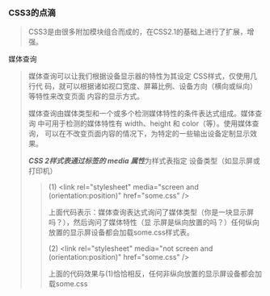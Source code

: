 ### CSS3的点滴

> CSS3是由很多附加模块组合而成的，在CSS2.1的基础上进行了扩展，增强。

媒体查询

> 媒体查询可以让我们根据设备显示器的特性为其设定 CSS样式，仅使用几行代 码，就可以根据诸如视口宽度、屏幕比例、设备方向（横向或纵向）等特性来改变页面 内容的显示方式。
>
> 媒体查询由媒体类型和一个或多个检测媒体特性的条件表达式组成。媒体查询 中可用于检测的媒体特性有 width、height 和 color（等）。使用媒体查询， 可以在不改变页面内容的情况下，为特定的一些输出设备定制显示效果。 
>
> ***CSS 2样式表通过<link>标签的 media 属性***为样式表指定 设备类型（如显示屏或打印机）
>
> > (1) \<link rel="stylesheet" media="screen and (orientation:position)" href="some.css" \/\>
> >
> > 上面代码表示：媒体查询表达式询问了媒体类型（你是一块显示屏吗？），然后询问了媒体特性（显 示屏是纵向放置的吗？）任何纵向放置的显示屏设备都会加载some.css样式表。
> >
> > (2) \<link rel="stylesheet" media="not screen and (orientation:position)" href="some.css" \/\>
> >
> > 上面的代码效果与(1)恰恰相反，任何非纵向放置的显示屏设备都会加载some.css
> >
> > 
